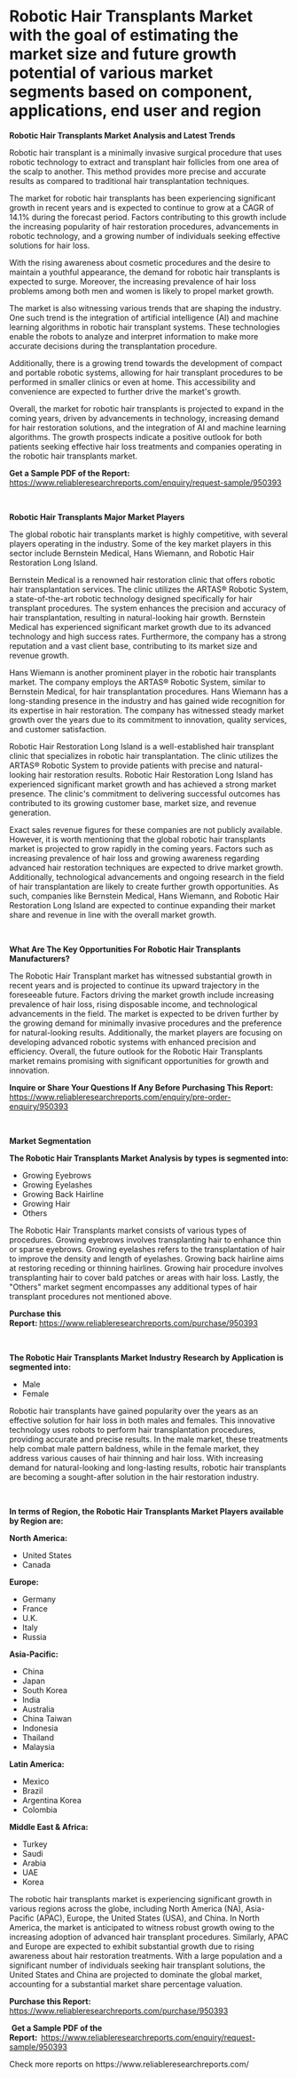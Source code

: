 <p><h1>Robotic Hair Transplants Market with the goal of estimating the market size and future growth potential of various market segments based on component, applications, end user and region</h1></p><p><strong>Robotic Hair Transplants Market Analysis and Latest Trends</strong></p>
<p><p>Robotic hair transplant is a minimally invasive surgical procedure that uses robotic technology to extract and transplant hair follicles from one area of the scalp to another. This method provides more precise and accurate results as compared to traditional hair transplantation techniques.</p><p>The market for robotic hair transplants has been experiencing significant growth in recent years and is expected to continue to grow at a CAGR of 14.1% during the forecast period. Factors contributing to this growth include the increasing popularity of hair restoration procedures, advancements in robotic technology, and a growing number of individuals seeking effective solutions for hair loss.</p><p>With the rising awareness about cosmetic procedures and the desire to maintain a youthful appearance, the demand for robotic hair transplants is expected to surge. Moreover, the increasing prevalence of hair loss problems among both men and women is likely to propel market growth.</p><p>The market is also witnessing various trends that are shaping the industry. One such trend is the integration of artificial intelligence (AI) and machine learning algorithms in robotic hair transplant systems. These technologies enable the robots to analyze and interpret information to make more accurate decisions during the transplantation procedure.</p><p>Additionally, there is a growing trend towards the development of compact and portable robotic systems, allowing for hair transplant procedures to be performed in smaller clinics or even at home. This accessibility and convenience are expected to further drive the market's growth.</p><p>Overall, the market for robotic hair transplants is projected to expand in the coming years, driven by advancements in technology, increasing demand for hair restoration solutions, and the integration of AI and machine learning algorithms. The growth prospects indicate a positive outlook for both patients seeking effective hair loss treatments and companies operating in the robotic hair transplants market.</p></p>
<p><strong>Get a Sample PDF of the Report:&nbsp;</strong> <a href="https://www.reliableresearchreports.com/enquiry/request-sample/950393">https://www.reliableresearchreports.com/enquiry/request-sample/950393</a></p>
<p>&nbsp;</p>
<p><strong>Robotic Hair Transplants Major Market Players</strong></p>
<p><p>The global robotic hair transplants market is highly competitive, with several players operating in the industry. Some of the key market players in this sector include Bernstein Medical, Hans Wiemann, and Robotic Hair Restoration Long Island.</p><p>Bernstein Medical is a renowned hair restoration clinic that offers robotic hair transplantation services. The clinic utilizes the ARTAS® Robotic System, a state-of-the-art robotic technology designed specifically for hair transplant procedures. The system enhances the precision and accuracy of hair transplantation, resulting in natural-looking hair growth. Bernstein Medical has experienced significant market growth due to its advanced technology and high success rates. Furthermore, the company has a strong reputation and a vast client base, contributing to its market size and revenue growth.</p><p>Hans Wiemann is another prominent player in the robotic hair transplants market. The company employs the ARTAS® Robotic System, similar to Bernstein Medical, for hair transplantation procedures. Hans Wiemann has a long-standing presence in the industry and has gained wide recognition for its expertise in hair restoration. The company has witnessed steady market growth over the years due to its commitment to innovation, quality services, and customer satisfaction.</p><p>Robotic Hair Restoration Long Island is a well-established hair transplant clinic that specializes in robotic hair transplantation. The clinic utilizes the ARTAS® Robotic System to provide patients with precise and natural-looking hair restoration results. Robotic Hair Restoration Long Island has experienced significant market growth and has achieved a strong market presence. The clinic's commitment to delivering successful outcomes has contributed to its growing customer base, market size, and revenue generation.</p><p>Exact sales revenue figures for these companies are not publicly available. However, it is worth mentioning that the global robotic hair transplants market is projected to grow rapidly in the coming years. Factors such as increasing prevalence of hair loss and growing awareness regarding advanced hair restoration techniques are expected to drive market growth. Additionally, technological advancements and ongoing research in the field of hair transplantation are likely to create further growth opportunities. As such, companies like Bernstein Medical, Hans Wiemann, and Robotic Hair Restoration Long Island are expected to continue expanding their market share and revenue in line with the overall market growth.</p></p>
<p>&nbsp;</p>
<p><strong>What Are The Key Opportunities For Robotic Hair Transplants Manufacturers?</strong></p>
<p><p>The Robotic Hair Transplant market has witnessed substantial growth in recent years and is projected to continue its upward trajectory in the foreseeable future. Factors driving the market growth include increasing prevalence of hair loss, rising disposable income, and technological advancements in the field. The market is expected to be driven further by the growing demand for minimally invasive procedures and the preference for natural-looking results. Additionally, the market players are focusing on developing advanced robotic systems with enhanced precision and efficiency. Overall, the future outlook for the Robotic Hair Transplants market remains promising with significant opportunities for growth and innovation.</p></p>
<p><strong>Inquire or Share Your Questions If Any Before Purchasing This Report:</strong> <a href="https://www.reliableresearchreports.com/enquiry/pre-order-enquiry/950393">https://www.reliableresearchreports.com/enquiry/pre-order-enquiry/950393</a></p>
<p>&nbsp;</p>
<p><strong>Market Segmentation</strong></p>
<p><strong>The Robotic Hair Transplants Market Analysis by types is segmented into:</strong></p>
<p><ul><li>Growing Eyebrows</li><li>Growing Eyelashes</li><li>Growing Back Hairline</li><li>Growing Hair</li><li>Others</li></ul></p>
<p><p>The Robotic Hair Transplants market consists of various types of procedures. Growing eyebrows involves transplanting hair to enhance thin or sparse eyebrows. Growing eyelashes refers to the transplantation of hair to improve the density and length of eyelashes. Growing back hairline aims at restoring receding or thinning hairlines. Growing hair procedure involves transplanting hair to cover bald patches or areas with hair loss. Lastly, the "Others" market segment encompasses any additional types of hair transplant procedures not mentioned above.</p></p>
<p><strong>Purchase this Report:&nbsp;</strong><a href="https://www.reliableresearchreports.com/purchase/950393">https://www.reliableresearchreports.com/purchase/950393</a></p>
<p>&nbsp;</p>
<p><strong>The Robotic Hair Transplants Market Industry Research by Application is segmented into:</strong></p>
<p><ul><li>Male</li><li>Female</li></ul></p>
<p><p>Robotic hair transplants have gained popularity over the years as an effective solution for hair loss in both males and females. This innovative technology uses robots to perform hair transplantation procedures, providing accurate and precise results. In the male market, these treatments help combat male pattern baldness, while in the female market, they address various causes of hair thinning and hair loss. With increasing demand for natural-looking and long-lasting results, robotic hair transplants are becoming a sought-after solution in the hair restoration industry.</p></p>
<p>&nbsp;</p>
<p><strong>In terms of Region, the Robotic Hair Transplants Market Players available by Region are:</strong></p>
<p>
    <p> <strong> North America: </strong>
        <ul>
            <li>United States</li>
            <li>Canada</li>
        </ul>
        </p> 
    <p> <strong> Europe: </strong>
        <ul>
            <li>Germany</li>
            <li>France</li>
            <li>U.K.</li>
            <li>Italy</li>
            <li>Russia</li>
        </ul>
        </p> 
    <p> <strong> Asia-Pacific: </strong>
        <ul>
            <li>China</li>
            <li>Japan</li>
            <li>South Korea</li>
            <li>India</li>
            <li>Australia</li>
            <li>China Taiwan</li>
            <li>Indonesia</li>
            <li>Thailand</li>
            <li>Malaysia</li>
        </ul>
        </p> 
    <p> <strong> Latin America: </strong>
        <ul>
            <li>Mexico</li>
            <li>Brazil</li>
            <li>Argentina Korea</li>
            <li>Colombia</li>
        </ul>
        </p> 
    <p> <strong> Middle East & Africa: </strong>
        <ul>
            <li>Turkey</li>
            <li>Saudi</li>
            <li>Arabia</li>
            <li>UAE</li>
            <li>Korea</li>
        </ul>
    </p>
    </p>
<p><p>The robotic hair transplants market is experiencing significant growth in various regions across the globe, including North America (NA), Asia-Pacific (APAC), Europe, the United States (USA), and China. In North America, the market is anticipated to witness robust growth owing to the increasing adoption of advanced hair transplant procedures. Similarly, APAC and Europe are expected to exhibit substantial growth due to rising awareness about hair restoration treatments. With a large population and a significant number of individuals seeking hair transplant solutions, the United States and China are projected to dominate the global market, accounting for a substantial market share percentage valuation.</p></p>
<p><strong>Purchase this Report: </strong><a href="https://www.reliableresearchreports.com/purchase/950393">https://www.reliableresearchreports.com/purchase/950393</a></p>
<p>&nbsp;<strong>Get a Sample PDF of the Report:&nbsp;&nbsp;</strong><a href="https://www.reliableresearchreports.com/enquiry/request-sample/950393">https://www.reliableresearchreports.com/enquiry/request-sample/950393</a></p>
<p><strong></strong></p>
<p>Check more reports on https://www.reliableresearchreports.com/</p>
